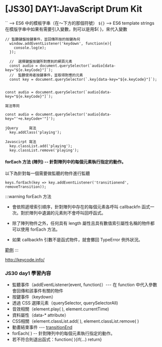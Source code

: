 # [JS30] DAY1:JavaScript Drum Kit

`` --> ES6 中的模板字串（在～下方的那個符號）
`${}` --> ES6 template strings
在模版字串中如果有需要引入變數，則可以是用${ }，來代入變數


```javascript=
// 監聽鍵盤按鍵事件，並回傳所按的按鍵為何
  window.addEventListener('keydown', function(e){
    console.log(e);
  });
  
  //  選擇鍵盤按鍵所對應到的網頁元素
  const audio = document.querySelector(`audio[data-key="${e.keyCode}"]`);
  //  監聽使用者按鍵事件，並取得對應的元素
  const key = document.querySelector(`.key[data-key="${e.keyCode}"]`);
  
```
```javascript=
const audio = document.querySelector(`audio[data-key="${e.keyCode}"]`);

寫法等同

const audio = document.querySelector('audio[data-key="'+e.keyCode+'"]');
```
```javascript=
jQuery     寫法 
  key.addClass('playing');
  
Javascirpt 寫法 
  key.classList.add('playing');
  key.classList.remove('playing');
```

#### forEach 方法 (陣列) -- 針對陣列中的每個元素執行指定的動作。

以下為針對每一個需要做監聽的物件進行監聽
```javascript=
keys.forEach(key => key.addEventListener('transitionend', removeTransition));
```
:::warning
forEach 方法
- 會依照遞增索引順序，針對陣列中存在的每個元素各呼叫 callbackfn 函式一次。對於陣列中遺漏的元素則不會呼叫回呼函式。
- 除了陣列物件之外，任何具有 length 屬性且具有數值索引屬性名稱的物件都可以使用 forEach 方法。

- 如果 callbackfn 引數不是函式物件，就會擲回 TypeError 例外狀況。

[範例](https://stackoverflow.com/questions/33763768/loop-through-array-of-values-with-arrow-function)
:::

http://keycode.info/ 

### JS30 day1 學習內容

- 監聽事件（addEventListener(event, function)）--- 在 function 中代入參數會回傳和該事件有關的物件
- 按鍵事件（keydown）
- 透過 CSS 選擇元素（querySelector, querySelectorAll)
- 音效相關（element.play( ), element.currentTime)
- 資料屬性（data-* attribute）
- CSS相關（element.classList.add( ), element.classList.remove( )
- 動畫結束事件 --- [transitionEnd](https://developer.mozilla.org/zh-TW/docs/Web/Events/transitionend)
- forEach( ) -- 針對陣列中的每個元素執行指定的動作。
- 若不符合則退出函式：function( ){if(...) return}